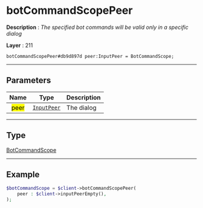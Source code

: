 # botCommandScopePeer

**Description** : *The specified bot commands will be valid only in a specific dialog*

**Layer** : 211

```tl
botCommandScopePeer#db9d897d peer:InputPeer = BotCommandScope;
```

---

## Parameters

| Name | Type | Description |
| :---: | :---: | :--- |
| <mark>peer</mark> | [`InputPeer`](type/InputPeer) | The dialog |

---

## Type

[BotCommandScope](type/BotCommandScope)

---

## Example

```php
$botCommandScope = $client->botCommandScopePeer(
	peer : $client->inputPeerEmpty(),
);
```